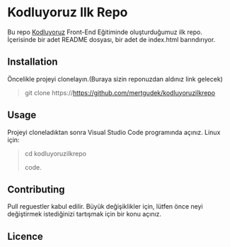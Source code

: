 # Kodluyoruz Ilk Repo
Bu repo [Kodluyoruz](kodluyoruz.org) Front-End Eğitiminde oluşturduğumuz ilk repo. İçerisinde bir adet README dosyası, bir adet de index.html barındırıyor.
## Installation
Öncelikle projeyi clonelayın.(Buraya sizin reponuzdan aldınız link gelecek)

> git clone https://https://github.com/mertgudek/kodluyoruzilkrepo

## Usage
Projeyi cloneladıktan sonra Visual Studio Code programında açınız.
Linux için:
> cd kodluyoruzilkrepo
> 
> code.

## Contributing

Pull reguestler kabul edilir. Büyük değişiklikler için, lütfen önce neyi değiştirmek istediğinizi tartışmak için bir konu açınız.

## Licence
